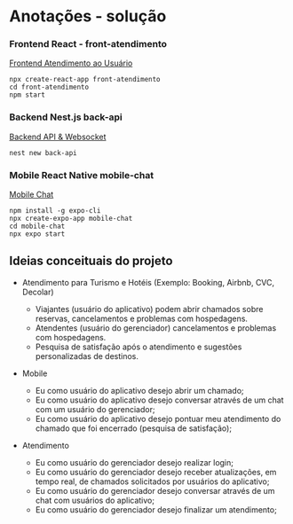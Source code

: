 # Anotações - solução
### Frontend React - front-atendimento 
[Frontend Atendimento ao Usuário](./front-atendimento/README.md)
```shell
npx create-react-app front-atendimento
cd front-atendimento
npm start
```

### Backend Nest.js back-api
[Backend API & Websocket](./back-api/README.md)
```shell
nest new back-api
```

### Mobile React Native mobile-chat
[Mobile Chat](./mobile-chat/README.md)
```shell
npm install -g expo-cli
npx create-expo-app mobile-chat
cd mobile-chat 
npx expo start
```
## Ideias conceituais do projeto
- Atendimento para Turismo e Hotéis (Exemplo: Booking, Airbnb, CVC, Decolar)
  - Viajantes (usuário do aplicativo) podem abrir chamados sobre reservas, cancelamentos e problemas com hospedagens.
  - Atendentes (usuário do gerenciador)  cancelamentos e problemas com hospedagens.
  - Pesquisa de satisfação após o atendimento e sugestões personalizadas de destinos.
   

- Mobile
  - Eu como usuário do aplicativo desejo abrir um chamado;
  - Eu como usuário do aplicativo desejo conversar através de um chat com um usuário do gerenciador;
  - Eu como usuário do aplicativo desejo pontuar meu atendimento do chamado que foi encerrado (pesquisa de satisfação);
- Atendimento
  - Eu como usuário do gerenciador desejo realizar login;
  - Eu como usuário do gerenciador desejo receber atualizações, em tempo real, de chamados solicitados por usuários do aplicativo;
  - Eu como usuário do gerenciador desejo conversar através de um chat com usuários do aplicativo;
  - Eu como usuário do gerenciador desejo finalizar um atendimento;
